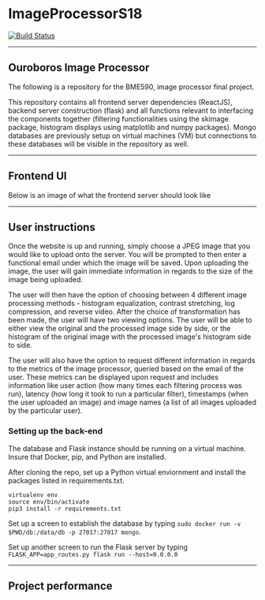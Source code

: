 # ImageProcessorS18

[![Build Status](https://travis-ci.org/ttw6/ImageProcessorS18.svg?branch=master)](https://travis-ci.org/ttw6/ImageProcessorS18)
__________

## Ouroboros Image Processor

The following is a repository for the BME590, image processor final project.

This repository contains all frontend server dependencies (ReactJS), backend server construction (flask) and all functions relevant to interfacing the components together (filtering functionalities using the skimage package, histogram displays using matplotlib and numpy packages). Mongo databases are previously setup on virtual machines (VM) but connections to these databases will be visible in the repository as well.

__________

## Frontend UI
Below is an image of what the frontend server should look like

__________

## User instructions

Once the website is up and running, simply choose a JPEG image that you would like to upload onto the server. You will be prompted to then enter a functional email under which the image will be saved. Upon uploading the image, the user will gain immediate information in regards to the size of the image being uploaded.

The user will then have the option of choosing between 4 different image processing methods - histogram equalization, contrast stretching, log compression, and reverse video. After the choice of transformation has been made, the user will have two viewing options. The user will be able to either view the original and the processed image side by side, or the histogram of the original image with the processed image's histogram side to side.

The user will also have the option to request different information in regards to the metrics of the image processor, queried based on the email of the user. These metrics can be displayed upon request and includes information like user action (how many times each filtering process was run), latency (how long it took to run a particular filter), timestamps (when the user uploaded an image) and image names (a list of all images uploaded by the particular user).

### Setting up the back-end
The database and Flask instance should be running on a virtual machine. Insure that Docker, pip, and Python are installed.

After cloning the repo, set up a Python virtual enviornment and install the packages listed in requirements.txt. 
```
virtualenv env
source env/bin/activate
pip3 install -r requirements.txt
```
Set up a screen to establish the database by typing `sudo docker run -v $PWD/db:/data/db -p 27017:27017 mongo`. 

Set up another screen to run the Flask server by typing `FLASK_APP=app_routes.py flask run --host=0.0.0.0`

________

## Project performance
